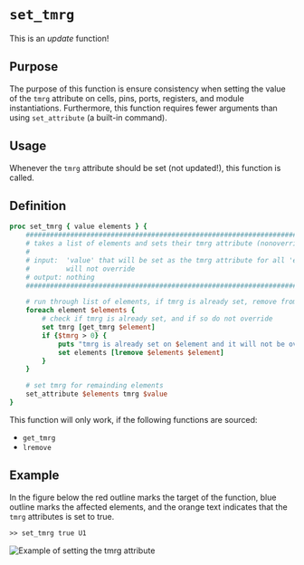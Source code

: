 [set_tmrg_figure]: ../figures/update_scripts/set_tmrg.drawio.svg

# ```set_tmrg```

This is an *update* function!

## Purpose

The purpose of this function is ensure consistency when setting the value of the ```tmrg``` attribute on cells, pins, ports, registers, and module instantiations. Furthermore, this function requires fewer arguments than using ```set_attribute``` (a built-in command).

## Usage

Whenever the ```tmrg``` attribute should be set (not updated!), this function is called.

## Definition

```tcl
proc set_tmrg { value elements } {
    ########################################################################################
    # takes a list of elements and sets their tmrg attribute (nonoverriding)
    #
    # input:  'value' that will be set as the tmrg attribute for all 'elements'
    #         will not override
    # output: nothing
    ########################################################################################

    # run through list of elements, if tmrg is already set, remove from list
    foreach element $elements {
        # check if tmrg is already set, and if so do not override
        set tmrg [get_tmrg $element]
        if {$tmrg > 0} {
            puts "tmrg is already set on $element and it will not be overridden!"
            set elements [lremove $elements $element]
        }
    }

    # set tmrg for remainding elements
    set_attribute $elements tmrg $value
}
```

This function will only work, if the following functions are sourced:

* ```get_tmrg```
* ```lremove```

## Example

In the figure below the red outline marks the target of the function, blue outline marks the affected elements, and the orange text indicates that the ```tmrg``` attributes is set to true. 

```tcl
>> set_tmrg true U1
```

![Example of setting the tmrg attribute][set_tmrg_figure]
